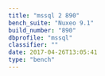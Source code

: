 ```yaml
---
title: "mssql 2 890"
bench_suite: "Nuxeo 9.1"
build_number: "890"
dbprofile: "mssql"
classifier: ""
date: 2017-04-26T13:05:41
type: "bench"
---
```

